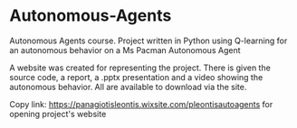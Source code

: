 # Autonomous-Agents
Autonomous Agents course. Project written in Python using Q-learning for an autonomous behavior on a Ms Pacman Autonomous Agent

A website was created for representing the project. There is given the source code, a report, a .pptx presentation and a video showing the autonomous behavior.
All are available to download via the site.

Copy link: https://panagiotisleontis.wixsite.com/pleontisautoagents for opening project's website

